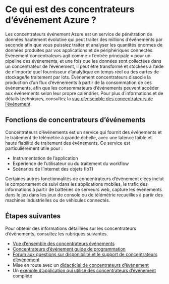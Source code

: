 <properties
    pageTitle="Ce qui est des concentrateurs d’événement Azure ? | Microsoft Azure"
    description="Vue d’ensemble et une description des événements Azure"
    services="event-hubs"
    documentationCenter=".net"
    authors="sethmanheim"
    manager="timlt"
    editor=""/>

<tags
    ms.service="event-hubs"
    ms.workload="na"
    ms.tgt_pltfrm="na"
    ms.devlang="na"
    ms.topic="get-started-article"
    ms.date="08/17/2016"
    ms.author="sethm"/>

# <a name="what-is-azure-event-hubs"></a>Ce qui est des concentrateurs d’événement Azure ?

Les concentrateurs événement Azure est un service de pénétration de données hautement évolutive qui peut traiter des millions d’événements par seconde afin que vous puissiez traiter et analyser les quantités énormes de données produites par vos applications et de périphériques connectés. Événement concentrateurs agit comme « l’entrée principale » pour un pipeline des événements, et une fois que les données sont collectées dans un concentrateur de l’événement, il peut être transformé et stockées à l’aide de n’importe quel fournisseur d’analytique en temps réel ou des cartes de stockage/le traitement par lots. Événement concentrateurs dissocie la production d’un flux d’événements à partir de la consommation de ces événements, afin que les consommateurs d’événements peuvent accéder aux événements selon leur propre calendrier. Pour plus d’informations et de détails techniques, consultez la [vue d’ensemble des concentrateurs de l’événement](event-hubs-overview.md).

## <a name="event-hubs-capabilities"></a>Fonctions de concentrateurs d’événements

Concentrateurs d’événements est un service qui fournit des événements et le traitement de télémétrie à grande échelle, avec une latence faible et haute fiabilité de traitement des événements. Ce service est particulièrement utile pour :

- Instrumentation de l’application
- Expérience de l’utilisateur ou du traitement du workflow
- Scénarios de l’Internet des objets (IoT)

Certaines autres fonctionnalités de concentrateurs d’événement clées inclut le comportement de suivi dans les applications mobiles, le trafic des informations à partir de batteries de serveurs web, capture les événements dans le jeu dans les jeux de console ou de télémétrie recueillies à partir des machines industrielles ou de véhicules connectés.

## <a name="next-steps"></a>Étapes suivantes

Pour obtenir des informations détaillées sur les concentrateurs d’événements, consultez les rubriques suivantes.

- [Vue d’ensemble des concentrateurs événements](event-hubs-overview.md)
- [Concentrateurs d’événement guide de programmation](event-hubs-programming-guide.md)
- [Forum aux questions sur disponibilité et le support de concentrateurs d’événement](event-hubs-availability-and-support-faq.md)
- Mise en route avec un [didacticiel de concentrateurs d’événement][]
- Un [exemple d’application qui utilise des concentrateurs d’événement][] complète

[Didacticiel de concentrateurs d’événement]: event-hubs-csharp-ephcs-getstarted.md
[exemple d’application qui utilise des concentrateurs d’événement]: https://code.msdn.microsoft.com/Service-Bus-Event-Hub-286fd097
